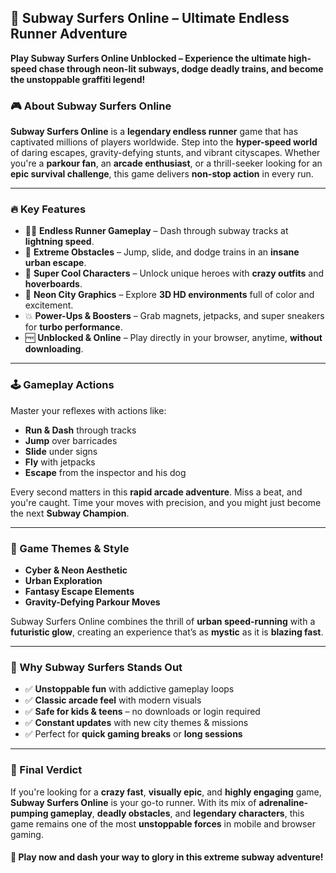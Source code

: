 ## 🚄 Subway Surfers Online – Ultimate Endless Runner Adventure

**Play Subway Surfers Online Unblocked – Experience the ultimate high-speed chase through neon-lit subways, dodge deadly trains, and become the unstoppable graffiti legend!**

### 🎮 About Subway Surfers Online

**Subway Surfers Online** is a **legendary endless runner** game that has captivated millions of players worldwide. Step into the **hyper-speed world** of daring escapes, gravity-defying stunts, and vibrant cityscapes. Whether you're a **parkour fan**, an **arcade enthusiast**, or a thrill-seeker looking for an **epic survival challenge**, this game delivers **non-stop action** in every run.

---

### 🔥 Key Features

* 🏃‍♂️ **Endless Runner Gameplay** – Dash through subway tracks at **lightning speed**.
* 🚧 **Extreme Obstacles** – Jump, slide, and dodge trains in an **insane urban escape**.
* 🎨 **Super Cool Characters** – Unlock unique heroes with **crazy outfits** and **hoverboards**.
* 🌆 **Neon City Graphics** – Explore **3D HD environments** full of color and excitement.
* 💥 **Power-Ups & Boosters** – Grab magnets, jetpacks, and super sneakers for **turbo performance**.
* 🆓 **Unblocked & Online** – Play directly in your browser, anytime, **without downloading**.

---

### 🕹️ Gameplay Actions

Master your reflexes with actions like:

* **Run & Dash** through tracks
* **Jump** over barricades
* **Slide** under signs
* **Fly** with jetpacks
* **Escape** from the inspector and his dog

Every second matters in this **rapid arcade adventure**. Miss a beat, and you're caught. Time your moves with precision, and you might just become the next **Subway Champion**.

---

### 🌌 Game Themes & Style

* **Cyber & Neon Aesthetic**
* **Urban Exploration**
* **Fantasy Escape Elements**
* **Gravity-Defying Parkour Moves**

Subway Surfers Online combines the thrill of **urban speed-running** with a **futuristic glow**, creating an experience that’s as **mystic** as it is **blazing fast**.

---

### 🚀 Why Subway Surfers Stands Out

* ✅ **Unstoppable fun** with addictive gameplay loops
* ✅ **Classic arcade feel** with modern visuals
* ✅ **Safe for kids & teens** – no downloads or login required
* ✅ **Constant updates** with new city themes & missions
* ✅ Perfect for **quick gaming breaks** or **long sessions**

---

### 🎯 Final Verdict

If you're looking for a **crazy fast**, **visually epic**, and **highly engaging** game, **Subway Surfers Online** is your go-to runner. With its mix of **adrenaline-pumping gameplay**, **deadly obstacles**, and **legendary characters**, this game remains one of the most **unstoppable forces** in mobile and browser gaming.

#### 🔗 Play now and **dash your way to glory** in this **extreme subway adventure**!

